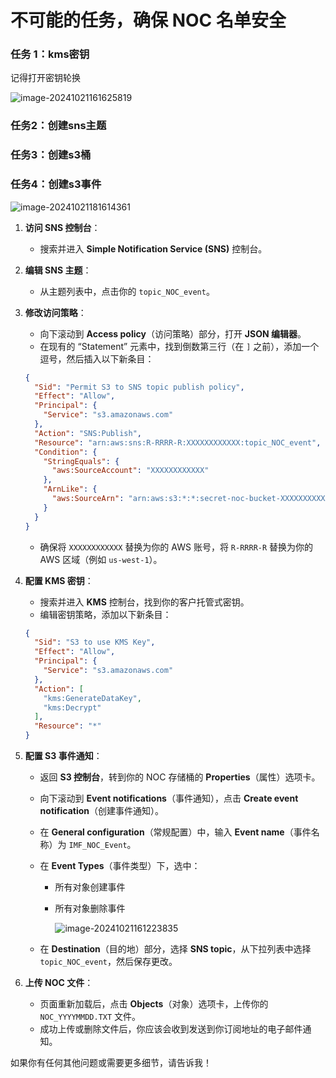 # 不可能的任务，确保 NOC 名单安全

### 任务 1：kms密钥

记得打开密钥轮换

![image-20241021161625819](./img/image-20241021161625819.png)

### 任务2：创建sns主题

### 任务3：创建s3桶

### 任务4：创建s3事件

![image-20241021181614361](./img/image-20241021181614361.png)

1. **访问 SNS 控制台**：
   - 搜索并进入 **Simple Notification Service (SNS)** 控制台。

2. **编辑 SNS 主题**：
   - 从主题列表中，点击你的 `topic_NOC_event`。

3. **修改访问策略**：
   - 向下滚动到 **Access policy**（访问策略）部分，打开 **JSON 编辑器**。
   - 在现有的 “Statement” 元素中，找到倒数第三行（在 `]` 之前），添加一个逗号，然后插入以下新条目：

   ```json
   {
     "Sid": "Permit S3 to SNS topic publish policy",
     "Effect": "Allow",
     "Principal": {
       "Service": "s3.amazonaws.com"
     },
     "Action": "SNS:Publish",
     "Resource": "arn:aws:sns:R-RRRR-R:XXXXXXXXXXXX:topic_NOC_event",
     "Condition": {
       "StringEquals": {
         "aws:SourceAccount": "XXXXXXXXXXXX"
       },
       "ArnLike": {
         "aws:SourceArn": "arn:aws:s3:*:*:secret-noc-bucket-XXXXXXXXXXXX"
       }
     }
   }
   ```

   - 确保将 `XXXXXXXXXXXX` 替换为你的 AWS 账号，将 `R-RRRR-R` 替换为你的 AWS 区域（例如 `us-west-1`）。

4. **配置 KMS 密钥**：
   - 搜索并进入 **KMS** 控制台，找到你的客户托管式密钥。
   - 编辑密钥策略，添加以下新条目：

   ```json
   {
     "Sid": "S3 to use KMS Key",
     "Effect": "Allow",
     "Principal": {
       "Service": "s3.amazonaws.com"
     },
     "Action": [
       "kms:GenerateDataKey",
       "kms:Decrypt"
     ],
     "Resource": "*"
   }
   ```

5. **配置 S3 事件通知**：
   
   - 返回 **S3 控制台**，转到你的 NOC 存储桶的 **Properties**（属性）选项卡。
   
   - 向下滚动到 **Event notifications**（事件通知），点击 **Create event notification**（创建事件通知）。
   
   - 在 **General configuration**（常规配置）中，输入 **Event name**（事件名称）为 `IMF_NOC_Event`。
   
   - 在 **Event Types**（事件类型）下，选中：
     - 所有对象创建事件
     
     - 所有对象删除事件
     
       ![image-20241021161223835](./img/image-20241021161223835.png)
     
   - 在 **Destination**（目的地）部分，选择 **SNS topic**，从下拉列表中选择 `topic_NOC_event`，然后保存更改。
   
6. **上传 NOC 文件**：
   - 页面重新加载后，点击 **Objects**（对象）选项卡，上传你的 `NOC_YYYYMMDD.TXT` 文件。
   - 成功上传或删除文件后，你应该会收到发送到你订阅地址的电子邮件通知。

如果你有任何其他问题或需要更多细节，请告诉我！